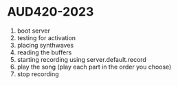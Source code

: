 # AUD420-2023

1. boot server
2. testing for activation 
3. placing synthwaves 
4. reading the buffers
5. starting recording using server.default.record
6. play the song (play each part in the order you choose)
7. stop recording 
